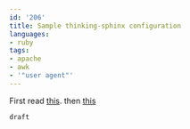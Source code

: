 ```yaml
---
id: '206'
title: Sample thinking-sphinx configuration
languages:
- ruby
tags:
- apache
- awk
- '"user agent"'
---
```

First read [this](http://ts.freelancing-gods.com/rdoc/classes/ThinkingSphinx/Index/Builder.html..). then [this](http://freelancing-gods.com/posts/a_concise_guide_to_using_thinking_sphinx)


```ruby
draft
```
    

